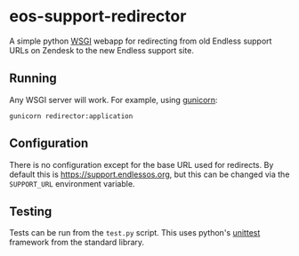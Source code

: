 # eos-support-redirector

A simple python [WSGI][wsgi] webapp for redirecting from old Endless
support URLs on Zendesk to the new Endless support site.

[wsgi]: https://wsgi.readthedocs.io/en/latest/index.html

## Running

Any WSGI server will work. For example, using [gunicorn][gunicorn]:

```
gunicorn redirector:application
```

[gunicorn]: https://gunicorn.org/

## Configuration

There is no configuration except for the base URL used for redirects. By
default this is https://support.endlessos.org, but this can be changed
via the `SUPPORT_URL` environment variable.

## Testing

Tests can be run from the `test.py` script. This uses python's
[unittest][unittest] framework from the standard library.

[unittest]: https://docs.python.org/3/library/unittest.html
